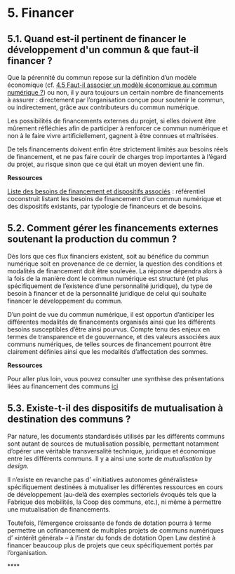 # 5. Financer

## 5.1. Quand est-il pertinent de financer le développement d'un commun & que faut-il financer ?

Que la pérennité du commun repose sur la définition d’un modèle économique \(cf. [4.5 Faut-il associer un modèle économique au commun numérique ?](04-perenniser.md#4-5-faut-il-associer-un-modele-economique-au-commun-numerique)\) ou non, il y aura toujours un certain nombre de financements à assurer : directement par l’organisation conçue pour soutenir le commun, ou indirectement, grâce aux contributeurs du commun numérique.

Les possibilités de financements externes du projet, si elles doivent être mûrement réfléchies afin de participer à renforcer ce commun numérique et non à le faire vivre artificiellement, gagnent à être connues et maîtrisées.

De tels financements doivent enfin être strictement limités aux besoins réels de financement, et ne pas faire courir de charges trop importantes à l’égard du projet, au risque sinon que ce qui était un moyen devient une fin.

**Ressources**

[Liste des besoins de financement et dispositifs associés](../ressources/) : référentiel coconstruit listant les besoins de financement d’un commun numérique et des dispositifs existants, par typologie de financeurs et de besoins.

## 5.2. Comment gérer les financements externes soutenant la production du commun ?

Dès lors que ces flux financiers existent, soit au bénéfice du commun numérique soit en provenance de ce dernier, la question des conditions et modalités de financement doit être soulevée. La réponse dépendra alors à la fois de la manière dont le commun numérique est structuré \(et plus spécifiquement de l’existence d’une personnalité juridique\), du type de besoin à financer et de la personnalité juridique de celui qui souhaite financer le développement du commun.

D’un point de vue du commun numérique, il est opportun d’anticiper les différentes modalités de financements organisés ainsi que les différents besoins susceptibles d’être ainsi pourvus. Compte tenu des enjeux en termes de transparence et de gouvernance, et des valeurs associées aux communs numériques, de telles sources de financement pourront être clairement définies ainsi que les modalités d’affectation des sommes.

**Ressources**

Pour aller plus loin, vous pouvez consulter une synthèse des présentations liées au financement des communs [ici](05-financer.md)

## 5.3. Existe-t-il des dispositifs de mutualisation à destination des communs ?

Par nature, les documents standardisés utilisés par les différents communs sont autant de sources de mutualisation possible, permettant notamment d’opérer une véritable transversalité technique, juridique et économique entre les différents communs. Il y a ainsi une sorte de _mutualisation by design_.

Il n’existe en revanche pas d’ «initiatives autonomes généralistes» spécifiquement destinées à mutualiser les différentes ressources en cours de développement \(au-delà des exemples sectoriels évoqués tels que la Fabrique des mobilités, la Coop des communs, etc.\), ni même à permettre une mutualisation de financements.

Toutefois, l’émergence croissante de fonds de dotation pourra à terme permettre un cofinancement de multiples projets de communs numériques d’ «intérêt général» – à l’instar du fonds de dotation Open Law destiné à financer beaucoup plus de projets que ceux spécifiquement portés par l’organisation.

\*\*\*\*

